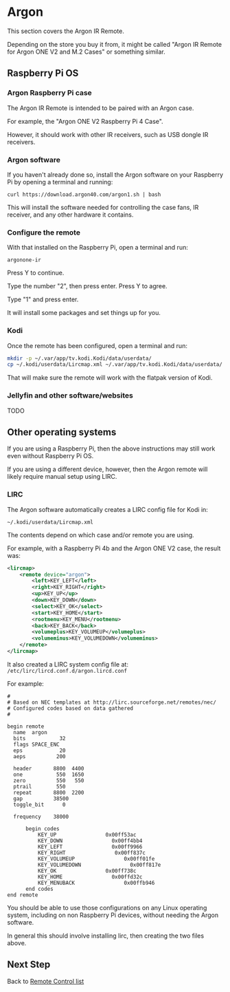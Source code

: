 # Argon

This section covers the Argon IR Remote.

Depending on the store you buy it from, it might be called "Argon IR Remote for Argon ONE V2 and M.2 Cases" or something similar.

## Raspberry Pi OS

### Argon Raspberry Pi case

The Argon IR Remote is intended to be paired with an Argon case.

For example, the "Argon ONE V2 Raspberry Pi 4 Case".

However, it should work with other IR receivers, such as USB dongle IR receivers.

### Argon software

If you haven't already done so, install the Argon software on your Raspberry Pi by opening a terminal and running:

`curl https://download.argon40.com/argon1.sh | bash`

This will install the software needed for controlling the case fans, IR receiver, and any other hardware it contains.

### Configure the remote

With that installed on the Raspberry Pi, open a terminal and run:

`argonone-ir`

Press Y to continue.

Type the number "2", then press enter. Press Y to agree.

Type "1" and press enter.

It will install some packages and set things up for you.

### Kodi

Once the remote has been configured, open a terminal and run:

```bash
mkdir -p ~/.var/app/tv.kodi.Kodi/data/userdata/
cp ~/.kodi/userdata/Lircmap.xml ~/.var/app/tv.kodi.Kodi/data/userdata/
```

That will make sure the remote will work with the flatpak version of Kodi.

### Jellyfin and other software/websites

TODO
## Other operating systems

If you are using a Raspberry Pi, then the above instructions may still work even without Raspberry Pi OS.

If you are using a different device, however, then the Argon remote will likely require manual setup using LIRC.

### LIRC

The Argon software automatically creates a LIRC config file for Kodi in:

`~/.kodi/userdata/Lircmap.xml`

The contents depend on which case and/or remote you are using.

For example, with a Raspberry Pi 4b and the Argon ONE V2 case, the result was:

```xml
<lircmap>
    <remote device="argon">
        <left>KEY_LEFT</left>
        <right>KEY_RIGHT</right>
        <up>KEY_UP</up>
        <down>KEY_DOWN</down>
        <select>KEY_OK</select>
        <start>KEY_HOME</start>
        <rootmenu>KEY_MENU</rootmenu>
        <back>KEY_BACK</back>
        <volumeplus>KEY_VOLUMEUP</volumeplus>
        <volumeminus>KEY_VOLUMEDOWN</volumeminus>
    </remote>
</lircmap>
```

It also created a LIRC system config file at: `/etc/lirc/lircd.conf.d/argon.lircd.conf`

For example:

```
#
# Based on NEC templates at http://lirc.sourceforge.net/remotes/nec/
# Configured codes based on data gathered
#

begin remote
  name  argon
  bits           32
  flags SPACE_ENC
  eps            20
  aeps          200

  header       8800  4400
  one           550  1650
  zero          550   550
  ptrail        550
  repeat       8800  2200
  gap          38500
  toggle_bit      0

  frequency    38000

      begin codes
          KEY_UP                0x00ff53ac
          KEY_DOWN                0x00ff4bb4
          KEY_LEFT                0x00ff9966
          KEY_RIGHT                0x00ff837c
          KEY_VOLUMEUP                0x00ff01fe
          KEY_VOLUMEDOWN                0x00ff817e
          KEY_OK                0x00ff738c
          KEY_HOME                0x00ffd32c
          KEY_MENUBACK                0x00ffb946
      end codes
end remote
```

You should be able to use those configurations on any Linux operating system, including on non Raspberry Pi devices, without needing the Argon software.

In general this should involve installing lirc, then creating the two files above.

## Next Step

Back to [Remote Control list](README.md)
